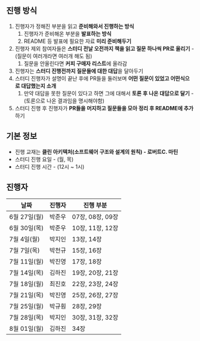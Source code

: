 ## 진행 방식

1. 진행자가 정해진 부분을 읽고 **준비해와서 진행하는 방식**
    1. 진행자가 준비해온 부분을 **발표하는 방식**
    2. README 등 발표에 필요한 자료 **미리 준비해두기**
2. 진행자 제외 참여자들은 **스터디 전날 오전까지 책을 읽고 질문 하나씩 PR로 올리기** - (질문이 여러개라면 여러개 해도 됨)
    1. 질문을 안올린다면 **커피 구매자 리스트**에 올라감
3. 진행자는 **스터디 진행전까지 질문들에 대한 대답**을 달아두기
4. 스터디 진행자가 설명이 끝난 후에 PR들을 둘러보며 **어떤 질문이 있었고 어떤식으로 대답했는지 소개**
    1. 만약 대답을 못한 질문이 있다고 하면 그에 대해서 **토론 후 나온 대답으로 달기** - (토론으로 나온 결과임을 명시해야함)
5. 스터디 진행 후 진행자가 **PR들을 머지하고 질문들을 모아 정리 후 README에 추가**하기

## 기본 정보

- 진행 교재는 
**클린 아키텍처(소프트웨어 구조와 설계의 원칙) - 로버트C. 마틴**
- 스터디 진행 요일 - (월, 목)
- 스터디 진행 시간 - (12시 ~ 1시)


## 진행자
날짜|진행자|진행 부분|
|--|--|--|
|6월 27일(월)|박준우|07장, 08장, 09장|
|6월 30일(목)|박준우|10장, 11장, 12장|
|7월 4일(월)|박지인|13장, 14장|
|7월 7일(목)|박천규|15장, 16장|
|7월 11일(월)|박진영|17장, 18장|
|7월 14일(목)|김하진|19장, 20장, 21장|
|7월 18일(월)|최진호|22장, 23장, 24장|
|7월 21일(목)|박진영|25장, 26장, 27장|
|7월 25일(월)|박규훤|28장, 29장|
|7월 28일(목)|박지인|30장, 31장, 32장|
|8월 01일(월)|김하진|34장|
